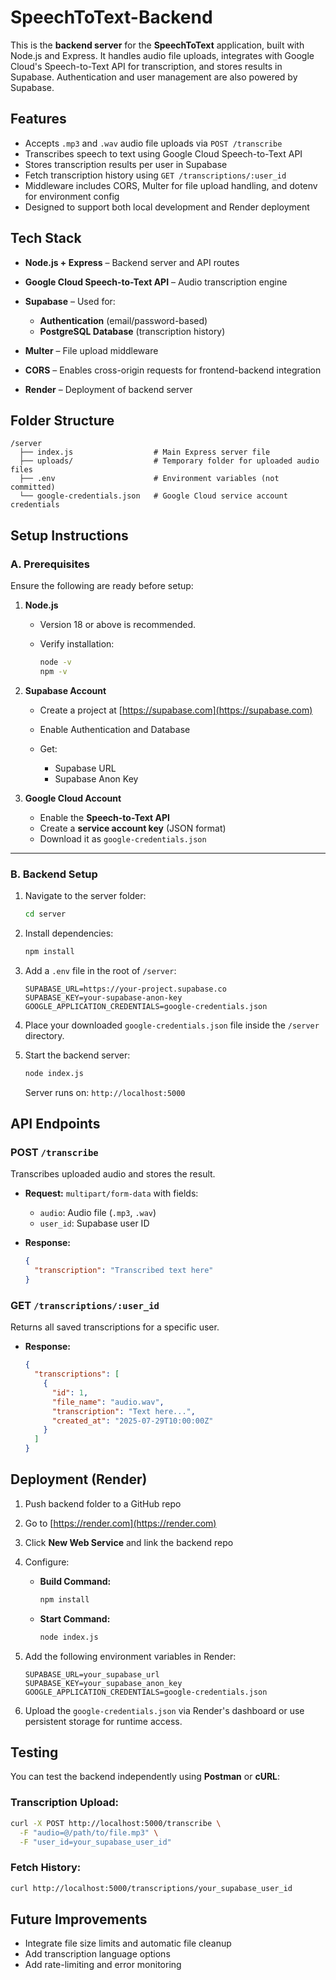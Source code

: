 # SpeechToText-Backend

This is the **backend server** for the **SpeechToText** application, built with Node.js and Express. It handles audio file uploads, integrates with Google Cloud's Speech-to-Text API for transcription, and stores results in Supabase. Authentication and user management are also powered by Supabase.


## Features

* Accepts `.mp3` and `.wav` audio file uploads via `POST /transcribe`
* Transcribes speech to text using Google Cloud Speech-to-Text API
* Stores transcription results per user in Supabase
* Fetch transcription history using `GET /transcriptions/:user_id`
* Middleware includes CORS, Multer for file upload handling, and dotenv for environment config
* Designed to support both local development and Render deployment


## Tech Stack

* **Node.js + Express** – Backend server and API routes
* **Google Cloud Speech-to-Text API** – Audio transcription engine
* **Supabase** – Used for:

  * **Authentication** (email/password-based)
  * **PostgreSQL Database** (transcription history)
* **Multer** – File upload middleware
* **CORS** – Enables cross-origin requests for frontend-backend integration
* **Render** – Deployment of backend server


## Folder Structure

```
/server
  ├── index.js                  # Main Express server file
  ├── uploads/                  # Temporary folder for uploaded audio files
  ├── .env                      # Environment variables (not committed)
  └── google-credentials.json   # Google Cloud service account credentials
```


## Setup Instructions

### A. Prerequisites

Ensure the following are ready before setup:

1. **Node.js**

   * Version 18 or above is recommended.
   * Verify installation:

     ```bash
     node -v
     npm -v
     ```

2. **Supabase Account**

   * Create a project at [https://supabase.com](https://supabase.com)
   * Enable Authentication and Database
   * Get:

     * Supabase URL
     * Supabase Anon Key

3. **Google Cloud Account**

   * Enable the **Speech-to-Text API**
   * Create a **service account key** (JSON format)
   * Download it as `google-credentials.json`

---

### B. Backend Setup

1. Navigate to the server folder:

   ```bash
   cd server
   ```

2. Install dependencies:

   ```bash
   npm install
   ```

3. Add a `.env` file in the root of `/server`:

   ```env
   SUPABASE_URL=https://your-project.supabase.co
   SUPABASE_KEY=your-supabase-anon-key
   GOOGLE_APPLICATION_CREDENTIALS=google-credentials.json
   ```

4. Place your downloaded `google-credentials.json` file inside the `/server` directory.

5. Start the backend server:

   ```bash
   node index.js
   ```

   Server runs on: `http://localhost:5000`


## API Endpoints

### POST `/transcribe`

Transcribes uploaded audio and stores the result.

* **Request:**
  `multipart/form-data` with fields:

  * `audio`: Audio file (`.mp3`, `.wav`)
  * `user_id`: Supabase user ID

* **Response:**

  ```json
  {
    "transcription": "Transcribed text here"
  }
  ```

### GET `/transcriptions/:user_id`

Returns all saved transcriptions for a specific user.

* **Response:**

  ```json
  {
    "transcriptions": [
      {
        "id": 1,
        "file_name": "audio.wav",
        "transcription": "Text here...",
        "created_at": "2025-07-29T10:00:00Z"
      }
    ]
  }
  ```


## Deployment (Render)

1. Push backend folder to a GitHub repo
2. Go to [https://render.com](https://render.com)
3. Click **New Web Service** and link the backend repo
4. Configure:

   * **Build Command:**

     ```bash
     npm install
     ```
   * **Start Command:**

     ```bash
     node index.js
     ```

5. Add the following environment variables in Render:

   ```
   SUPABASE_URL=your_supabase_url
   SUPABASE_KEY=your_supabase_anon_key
   GOOGLE_APPLICATION_CREDENTIALS=google-credentials.json
   ```

6. Upload the `google-credentials.json` via Render's dashboard or use persistent storage for runtime access.


## Testing

You can test the backend independently using **Postman** or **cURL**:

### Transcription Upload:

```bash
curl -X POST http://localhost:5000/transcribe \
  -F "audio=@/path/to/file.mp3" \
  -F "user_id=your_supabase_user_id"
```

### Fetch History:

```bash
curl http://localhost:5000/transcriptions/your_supabase_user_id
```


## Future Improvements

* Integrate file size limits and automatic file cleanup
* Add transcription language options
* Add rate-limiting and error monitoring
